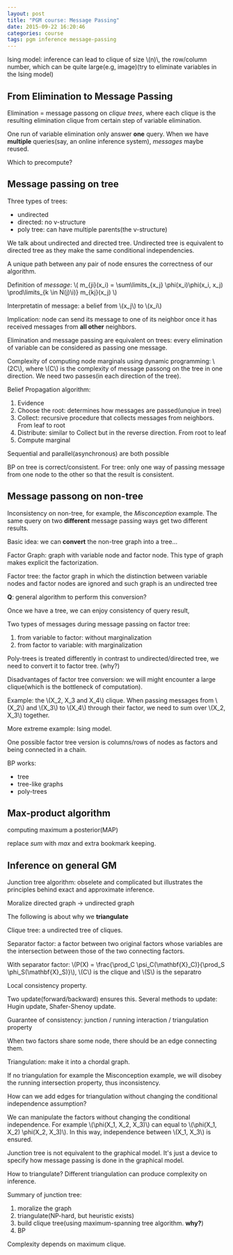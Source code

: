 ```yaml
---
layout: post
title: "PGM course: Message Passing"
date: 2015-09-22 16:20:46
categories: course
tags: pgm inference message-passing
---
```



Ising model: inference can lead to clique of size \\(n)\\, the row/column number, which can be quite large(e.g, image)(try to eliminate variables in the Ising model)

## From Elimination to Message Passing

Elimination = message passong on *clique trees*, where each clique is the resulting elimination clique from certain step of variable elimination.

One run of variable elimination only answer **one** query. When we have **multiple** queries(say, an online inference system), *messages* maybe reused.

Which to precompute?

## Message passing on tree

Three types of trees:

- undirected
- directed: no v-structure
- poly tree: can have multiple parents(the v-structure)

We talk about undirected and directed tree. Undirected tree is equivalent to directed tree as they make the same conditional independencies.

A unique path between any pair of node ensures the correctness of our algorithm.

Definition of *message*: \\( m_{ji}(x_i) = \sum\limits_{x_j} \phi(x_i)\phi(x_i, x_j) \prod\limits_{k \in N(j)\i)} m_{kj}(x_j) \\)

Interpretatin of message: a belief from \\(x_j\\) to \\(x_i\\)

Implication: node can send its message to one of its neighbor once it has received messages from **all other** neighbors.

Elimination and message passing are equivalent on trees: every elimination of variable can be considered as passing one message.

Complexity of computing node marginals using dynamic programming: \\(2C\\), where \\(C\\) is the complexity of message passong on the tree in one direction. We need two passes(in each direction of the tree).

Belief Propagation algorithm:

1. Evidence
2. Choose the root: determines how messages are passed(unqiue in tree)
3. Collect: recursive procedure that collects messages from neighbors. From leaf to root
4. Distribute: similar to Collect but in the reverse direction. From root to leaf
5. Compute marginal

Sequential and parallel(asynchronous) are both possible

BP on tree is correct/consistent. For tree: only one way of passing message from one node to the other so that the result is consistent.

## Message passong on non-tree

Inconsistency on non-tree, for example, the *Misconception* example. The same query on two **different** message passing ways get two different results.

Basic idea: we can **convert** the non-tree graph into a tree...

Factor Graph: graph with variable node and factor node. This type of graph makes explicit the factorization.

Factor tree: the factor graph in which the distinction between variable nodes and factor nodes are ignored and such graph is an undirected tree

**Q**: general algorithm to perform this conversion?

Once we have a tree, we can enjoy consistency of query result,

Two types of messages during message passing on factor tree:

1. from variable to factor: without marginalization
2. from factor to variable: with marginalization

Poly-trees is treated differently in contrast to undirected/directed tree, we need to convert it to factor tree. (why?)

Disadvantages of factor tree conversion: we will might encounter a large clique(which is the bottleneck of computation).

Example: the \\(X_2, X_3 and X_4\\) clique. When passing messages from \\(X_2\\) and \\(X_3\\) to \\(X_4\\) through their factor, we need to sum over \\(X_2, X_3\\) together.

More extreme example: Ising model.

One possible factor tree version is columns/rows of nodes as factors and being connected in a chain.

BP works:

- tree
- tree-like graphs
- poly-trees

## Max-product algorithm

computing maximum a posterior(MAP)

replace *sum* with *max* and extra bookmark keeping.

## Inference on general GM

Junction tree algorithm: obselete and complicated but illustrates the principles behind exact and approximate inference.


Moralize directed graph -> undirected graph

The following is about why we **triangulate**

Clique tree: a undirected tree of cliques.

Separator factor: a factor between two original factors whose variables are the intersection between those of the two connecting factors.

With separator factor: \\(P(X) = \frac{\prod_C \psi_C(\mathbf{X}_C)}{\prod_S \phi_S(\mathbf{X}_S)}\\), \\(C\\) is the clique and \\(S\\) is the separatro


Local consistency property.

Two update(forward/backward) ensures this. Several methods to update: Hugin update, Shafer-Shenoy update.


Guarantee of consistency: junction / running interaction / triangulation property

When two factors share some node, there should be an edge connecting them.


Triangulation: make it into a chordal graph.

If no triangulation for example the Misconception example, we will disobey the running intersection property, thus inconsistency.

How can we add edges for triangulation without changing the conditional independence assumption?

We can manipulate the factors without changing the conditional independence. For example \\(\phi(X_1, X_2, X_3)\\) can equal to \\(\phi(X_1, X_2) \phi(X_2, X_3)\\). In this way, independence between \\(X_1, X_3\\) is ensured.


Junction tree is not equivalent to the graphical model. It's just a device to specify how message passing is done in the graphical model.

How to triangulate? Different triangulation can produce complexity on inference.

Summary of junction tree:

1. moralize the graph
2. triangulate(NP-hard, but heuristic exists)
3. build clique tree(using maximum-spanning tree algorithm. **why?**)
4. BP

Complexity depends on maximum clique.
